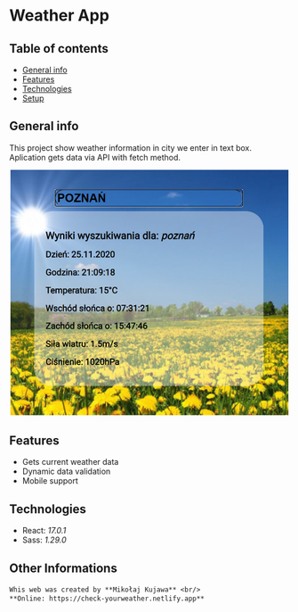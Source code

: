 # Weather App

## Table of contents
* [General info](#general-info)
* [Features](#features)
* [Technologies](#technologies)
* [Setup](#setup)

## General info
This project show weather information in city we enter in text box.
Aplication gets data via API with fetch method.

<p align="center"><img src="https://github.com/MikolajKujawa/App_Weather/blob/main/src/images/screen.PNG" alt="Weather_App-screen" width="500px"/></p>

## Features
* Gets current weather data
* Dynamic data validation
* Mobile support

## Technologies
* React: <i>17.0.1</i>
* Sass: <i>1.29.0</i>

## Other Informations
```
Whis web was created by **Mikołaj Kujawa** <br/>
**Online: https://check-yourweather.netlify.app** 
```